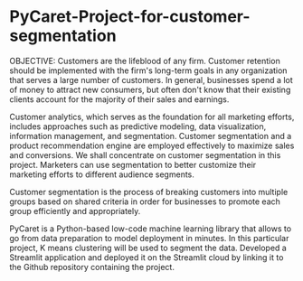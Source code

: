 # PyCaret-Project-for-customer-segmentation

OBJECTIVE: Customers are the lifeblood of any firm. Customer retention should be implemented with the firm's long-term goals in any organization that serves a large number of customers. In general, businesses spend a lot of money to attract new consumers, but often don't know that their existing clients account for the majority of their sales and earnings. 
 
Customer analytics, which serves as the foundation for all marketing efforts, includes approaches such as predictive modeling, data visualization, information management, and segmentation. Customer segmentation and a product recommendation engine are employed effectively to maximize sales and conversions. We shall concentrate on customer segmentation in this project. Marketers can use segmentation to better customize their marketing efforts to different audience segments.
 

Customer segmentation is the process of breaking customers into multiple groups based on shared criteria in order for businesses to promote each group efficiently and appropriately.
 

PyCaret is a Python-based low-code machine learning library that allows to go from data preparation to model deployment in minutes. In this particular project, K means clustering will be used to segment the data. Developed a Streamlit application and deployed it on the Streamlit cloud by linking it to the Github repository containing the project.
